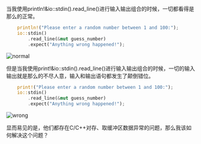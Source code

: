 ​	当我使用println!&io::stdin().read_line()进行输入输出组合的时候，一切都看得是那么的正常。

```rust
	println!("Please enter a random number between 1 and 100:");
	io::stdin() 
		.read_line(&mut guess_number)
        .expect("Anything wrong happened!");
```

![normal](E:\360MoveData\Users\HideInDarkness\Desktop\rust_test\rust_object_Set\problem\Print!_And_println!_Handling_Differences_in_Buffers\README.assets\normal.png)

​	但是当我使用print!&io::stdin().read_line()进行输入输出组合的时候，一切的输入输出就是那么的不尽人意，输入和输出语句都发生了颠倒错位。

```rust
	print!("Please enter a random number between 1 and 100:");
	io::stdin() 
		.read_line(&mut guess_number)
        .expect("Anything wrong happened!");
```

![wrong](E:\360MoveData\Users\HideInDarkness\Desktop\rust_test\rust_object_Set\problem\Print!_And_println!_Handling_Differences_in_Buffers\README.assets\wrong.png)

​	显而易见的是，他们都存在C/C++对存、取缓冲区数据异常的问题，那么我该如何解决这个问题？
